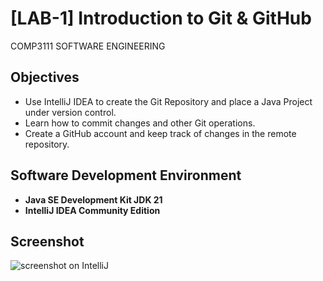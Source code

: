 # [LAB-1] Introduction to Git & GitHub
COMP3111 SOFTWARE ENGINEERING

## Objectives
- Use IntelliJ IDEA to create the Git Repository and place a Java Project under version control.
- Learn how to commit changes and other Git operations.
- Create a GitHub account and keep track of changes in the remote repository.

## Software Development Environment
- **Java SE Development Kit JDK 21**
- **IntelliJ IDEA Community Edition**

## Screenshot
![screenshot on IntelliJ](/img_1.png)
